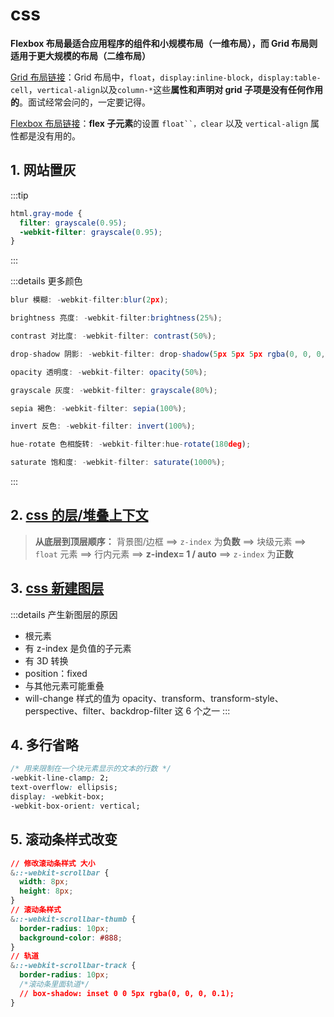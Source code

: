 # css

**Flexbox 布局最适合应用程序的组件和小规模布局（一维布局），而 Grid 布局则适用于更大规模的布局（二维布局）**

[Grid 布局链接](https://www.zhangxinxu.com/wordpress/2018/11/display-grid-css-css3/)：Grid 布局中，`float`，`display:inline-block`，`display:table-cell`，`vertical-align`以及`column-*`这些**属性和声明对 grid 子项是没有任何作用的**。面试经常会问的，一定要记得。

[Flexbox 布局链接](https://www.zhangxinxu.com/wordpress/2018/10/display-flex-css3-css/)：**flex 子元素**的设置 ` float``，clear ` 以及 `vertical-align` 属性都是没有用的。

## 1. 网站置灰

:::tip

```css
html.gray-mode {
  filter: grayscale(0.95);
  -webkit-filter: grayscale(0.95);
}
```

:::

:::details 更多颜色

```js
blur 模糊: -webkit-filter:blur(2px);

brightness 亮度: -webkit-filter:brightness(25%);

contrast 对比度: -webkit-filter: contrast(50%);

drop-shadow 阴影: -webkit-filter: drop-shadow(5px 5px 5px rgba(0, 0, 0, 0.5));

opacity 透明度: -webkit-filter: opacity(50%);

grayscale 灰度: -webkit-filter: grayscale(80%);

sepia 褐色: -webkit-filter: sepia(100%);

invert 反色: -webkit-filter: invert(100%);

hue-rotate 色相旋转: -webkit-filter:hue-rotate(180deg);

saturate 饱和度: -webkit-filter: saturate(1000%);
```

:::

## 2. [css 的层/堆叠上下文](https://juejin.cn/post/7230460443189084197)

> **从底层到顶层顺序：** 背景图/边框 ==> `z-index` 为**负数** ==> 块级元素 ==> `float` 元素 ==> 行内元素 ==> **z-index= 1 / auto** ==> `z-index` 为**正数**

## 3. [css 新建图层](https://juejin.cn/post/7051926604666109988#heading-1)

:::details 产生新图层的原因

- 根元素
- 有 z-index 是负值的子元素
- 有 3D 转换
- position：fixed
- 与其他元素可能重叠
- will-change 样式的值为 opacity、transform、transform-style、perspective、filter、backdrop-filter 这 6 个之一
  :::

## 4. 多行省略

```css
/* 用来限制在一个块元素显示的文本的行数 */
-webkit-line-clamp: 2;
text-overflow: ellipsis;
display: -webkit-box;
-webkit-box-orient: vertical;
```

## 5. 滚动条样式改变

```css
// 修改滚动条样式 大小
&::-webkit-scrollbar {
  width: 8px;
  height: 8px;
}
// 滚动条样式
&::-webkit-scrollbar-thumb {
  border-radius: 10px;
  background-color: #888;
}
// 轨道
&::-webkit-scrollbar-track {
  border-radius: 10px;
  /*滚动条里面轨道*/
  // box-shadow: inset 0 0 5px rgba(0, 0, 0, 0.1);
}
```
